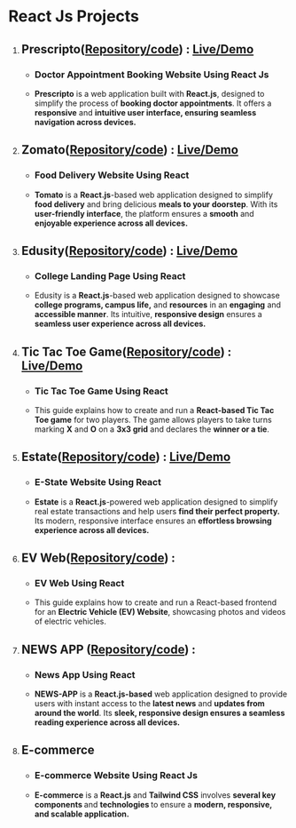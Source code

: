 # React Js Projects
<ol>
  <li>
    <h2>Prescripto(<a href="https://github.com/akshat0502/Prescripto">Repository/code</a>) :  <a href="https://prescripto-lime.vercel.app/">Live/Demo</a ></h2>
    <ul>
      <li><h3>Doctor Appointment Booking Website Using React Js</h3></li>
      <li>
            <b>Prescripto</b> is a web application built with <b>React.js</b>, designed to simplify the process of <b>booking doctor appointments</b>. It offers a <b>responsive</b> and <b>intuitive user interface, ensuring seamless navigation across devices.</b>
      </li>
    </ul>
  </li>
  <li>
    <h2>Zomato(<a href="https://github.com/akshat0502/Tomato">Repository/code</a>) :  <a href="https://tomato-chi-steel.vercel.app/">Live/Demo</a ></h2>
    <ul>
      <li><h3>Food Delivery Website Using React</h3></li>
      <li>
      <b>Tomato</b> is a <b>React.js</b>-based web application designed to simplify <b>food delivery</b> and bring delicious <b>meals to your doorstep</b>. With its <b>user-friendly interface</b>, the platform ensures a <b>smooth</b> and <b>enjoyable experience across all devices.</b>
    </li>
    </ul>
  </li>
  <li>
    <h2>Edusity(<a href="https://github.com/akshat0502/Edusity">Repository/code</a>) :  <a href="https://edusity-six-beige.vercel.app/">Live/Demo</a ></h2>
    <ul>
      <li><h3>College Landing Page Using React</h3></li>
      <li>Edusity</b> is a <b>React.js</b>-based web application designed to showcase <b>college programs, campus life,</b> and <b>resources</b> in an <b>engaging</b> and <b>accessible manner</b>. Its intuitive, <b>responsive design</b> ensures a <b>seamless user experience across all devices.</b>
    </li>
    </ul>
  </li>
  <li>
    <h2>Tic Tac Toe Game(<a href="https://github.com/akshat0502/Tic-Tac-Toe_Game">Repository/code</a>) :  <a href="https://tic-tac-toe-game-azure-five.vercel.app/">Live/Demo</a ></h2>
    <ul>
      <li><h3>Tic Tac Toe Game Using React</h3></li>
      <li>
      This guide explains how to create and run a <b>React-based Tic Tac Toe game</b> for two players. The game allows players to take turns marking <b>X</b> and <b>O</b> on a <b>3x3 grid</b> and declares the <b>winner or a tie</b>.
    </li>
    </ul>
  </li>
  <li>
    <h2>Estate(<a href="https://github.com/akshat0502/Estate">Repository/code</a>) :  <a href="https://estate-kappa-nine.vercel.app/">Live/Demo</a ></h2>
    <ul>
      <li><h3>E-State Website Using React</h3></li>
      <li>
      <b>Estate</b> is a <b>React.js</b>-powered web application designed to simplify real estate transactions and help users <b>find their perfect property.</b> Its modern, responsive interface ensures an <b>effortless browsing experience across all devices.</b>
    </li>
    </ul>
  </li>
  <li>
    <h2>EV Web(<a href="https://github.com/akshat0502/EvWeb">Repository/code</a>) :  </h2>
    <ul>
      <li><h3>EV Web Using React</h3></li>
      <li>
      This guide explains how to create and run a React-based frontend for an <b>Electric Vehicle (EV) Website</b>, showcasing photos and videos of electric vehicles.
    </li>
    </ul>
  </li>
  <li>
    <h2>NEWS APP (<a href="https://github.com/akshat0502/NEWS-APP">Repository/code</a>) :  </h2>
    <ul>
      <li><h3>News App Using React</h3></li>
      <li>
     <b> NEWS-APP</b> is a <b>React.js-based</b> web application designed to provide users with instant access to the <b>latest news</b> and <b>updates from around the world</b>. Its <b>sleek, responsive design ensures a seamless reading experience across all devices.</b>
    </li>
    </ul>
  </li>
  <li>
    <h2>E-commerce
<!--       (<a href="https://github.com/akshat0502/NEWS-APP">Repository/code</a>) : -->
    </h2>
    <ul>
      <li><h3>E-commerce Website Using React Js</h3></li>
      <li>
     <b> E-commerce</b> is a <b>React.js</b> and <b>Tailwind CSS</b> involves <b> several key components </b> and <b> technologies </b> to ensure a <b>modern, responsive, and scalable application.</b>
    </li>
    </ul>
  </li>
</ol>
